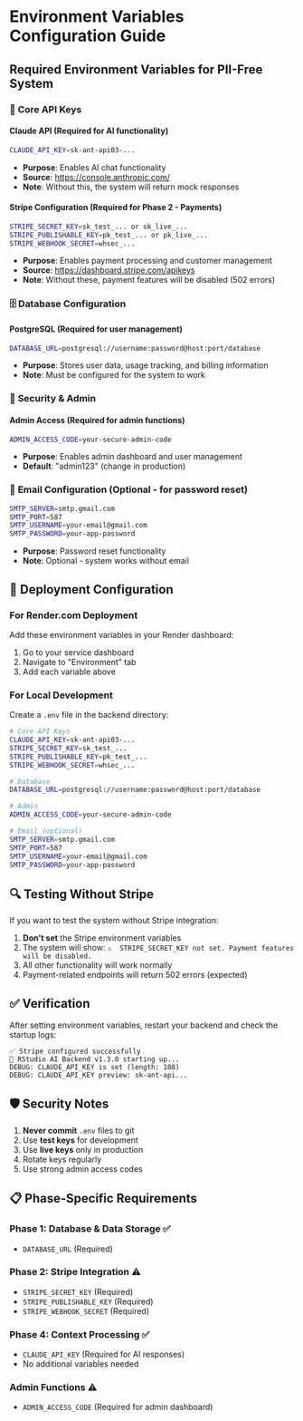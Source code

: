# Environment Variables Configuration Guide

## Required Environment Variables for PII-Free System

### 🔑 **Core API Keys**

#### **Claude API (Required for AI functionality)**
```bash
CLAUDE_API_KEY=sk-ant-api03-...
```
- **Purpose**: Enables AI chat functionality
- **Source**: https://console.anthropic.com/
- **Note**: Without this, the system will return mock responses

#### **Stripe Configuration (Required for Phase 2 - Payments)**
```bash
STRIPE_SECRET_KEY=sk_test_... or sk_live_...
STRIPE_PUBLISHABLE_KEY=pk_test_... or pk_live_...
STRIPE_WEBHOOK_SECRET=whsec_...
```
- **Purpose**: Enables payment processing and customer management
- **Source**: https://dashboard.stripe.com/apikeys
- **Note**: Without these, payment features will be disabled (502 errors)

### 🗄️ **Database Configuration**

#### **PostgreSQL (Required for user management)**
```bash
DATABASE_URL=postgresql://username:password@host:port/database
```
- **Purpose**: Stores user data, usage tracking, and billing information
- **Note**: Must be configured for the system to work

### 🔐 **Security & Admin**

#### **Admin Access (Required for admin functions)**
```bash
ADMIN_ACCESS_CODE=your-secure-admin-code
```
- **Purpose**: Enables admin dashboard and user management
- **Default**: "admin123" (change in production)

### 📧 **Email Configuration (Optional - for password reset)**
```bash
SMTP_SERVER=smtp.gmail.com
SMTP_PORT=587
SMTP_USERNAME=your-email@gmail.com
SMTP_PASSWORD=your-app-password
```
- **Purpose**: Password reset functionality
- **Note**: Optional - system works without email

## 🚀 **Deployment Configuration**

### **For Render.com Deployment**
Add these environment variables in your Render dashboard:

1. Go to your service dashboard
2. Navigate to "Environment" tab
3. Add each variable above

### **For Local Development**
Create a `.env` file in the backend directory:
```bash
# Core API Keys
CLAUDE_API_KEY=sk-ant-api03-...
STRIPE_SECRET_KEY=sk_test_...
STRIPE_PUBLISHABLE_KEY=pk_test_...
STRIPE_WEBHOOK_SECRET=whsec_...

# Database
DATABASE_URL=postgresql://username:password@host:port/database

# Admin
ADMIN_ACCESS_CODE=your-secure-admin-code

# Email (optional)
SMTP_SERVER=smtp.gmail.com
SMTP_PORT=587
SMTP_USERNAME=your-email@gmail.com
SMTP_PASSWORD=your-app-password
```

## 🔍 **Testing Without Stripe**

If you want to test the system without Stripe integration:

1. **Don't set** the Stripe environment variables
2. The system will show: `⚠️  STRIPE_SECRET_KEY not set. Payment features will be disabled.`
3. All other functionality will work normally
4. Payment-related endpoints will return 502 errors (expected)

## ✅ **Verification**

After setting environment variables, restart your backend and check the startup logs:

```
✅ Stripe configured successfully
🚀 RStudio AI Backend v1.3.0 starting up...
DEBUG: CLAUDE_API_KEY is set (length: 108)
DEBUG: CLAUDE_API_KEY preview: sk-ant-api...
```

## 🛡️ **Security Notes**

1. **Never commit** `.env` files to git
2. Use **test keys** for development
3. Use **live keys** only in production
4. Rotate keys regularly
5. Use strong admin access codes

## 📋 **Phase-Specific Requirements**

### **Phase 1: Database & Data Storage** ✅
- `DATABASE_URL` (Required)

### **Phase 2: Stripe Integration** ⚠️
- `STRIPE_SECRET_KEY` (Required)
- `STRIPE_PUBLISHABLE_KEY` (Required)
- `STRIPE_WEBHOOK_SECRET` (Required)

### **Phase 4: Context Processing** ✅
- `CLAUDE_API_KEY` (Required for AI responses)
- No additional variables needed

### **Admin Functions** ⚠️
- `ADMIN_ACCESS_CODE` (Required for admin dashboard) 